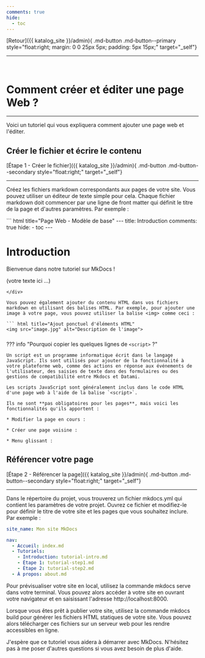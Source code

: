 ```yaml
---
comments: true
hide: 
  - toc
---
```



[Retour]({{ katalog_site }}/admin){ .md-button .md-button--primary style="float:right; margin: 0 0 25px 5px; padding: 5px 15px;" target="_self"}

<hr><br>

# Comment créer et éditer une page Web ?

---

Voici un tutoriel qui vous expliquera comment ajouter une page web et l'éditer.

## Créer le fichier et écrire le contenu

[Étape 1 - Créer le fichier]({{ katalog_site }}/admin){ .md-button .md-button--secondary style="float:right;" target="_self"}

---

Créez les fichiers markdown correspondants aux pages de votre site. Vous pouvez utiliser un éditeur de texte simple pour cela. Chaque fichier markdown doit commencer par une ligne de front matter qui définit le titre de la page et d'autres paramètres. Par exemple :

<div style="max-width: 500px;" markdown>
  ``` html title="Page Web - Modèle de base"
  ---
  title: Introduction
  comments: true
  hide:
    - toc
  ---

  # Introduction

  Bienvenue dans notre tutoriel sur MkDocs !

  (votre texte ici ...)



  <script type="text/javascript" src="https://konsilion.github.io/katalog-setup/js/functionality/slider-nav.js" defer></script>
  <script type="text/javascript" src="https://konsilion.github.io/katalog-setup/js/functionality/modif-page.js" defer></script> 
  <script type="text/javascript" src="https://konsilion.github.io/katalog-setup/js/functionality/add-page.js" defer></script>
  ```
</div>

Vous pouvez également ajouter du contenu HTML dans vos fichiers markdown en utilisant des balises HTML. Par exemple, pour ajouter une image à votre page, vous pouvez utiliser la balise <img> comme ceci :

``` html title="Ajout ponctuel d'éléments HTML"
<img src="image.jpg" alt="Description de l'image">
```

### 

??? info "Pourquoi copier les quelques lignes de `<script>` ?"

    Un script est un programme informatique écrit dans le langage JavaScript. Ils sont utilisés pour ajouter de la fonctionnalité à votre plateforme web, comme des actions en réponse aux événements de l'utilisateur, des saisies de texte dans des formulaires ou des gestions de compatibilité entre Mkdocs et Datami.

    Les scripts JavaScript sont généralement inclus dans le code HTML d'une page web à l'aide de la balise `<script>`.

    Ils ne sont **pas obligatoires pour les pages**, mais voici les fonctionnalités qu'ils apportent :

    * Modifier la page en cours :

    * Créer une page voisine :

    * Menu glissant :


## Référencer votre page

[Étape 2 - Référencer la page]({{ katalog_site }}/admin){ .md-button .md-button--secondary style="float:right;" target="_self"}

---

Dans le répertoire du projet, vous trouverez un fichier mkdocs.yml qui contient les paramètres de votre projet. Ouvrez ce fichier et modifiez-le pour définir le titre de votre site et les pages que vous souhaitez inclure. Par exemple :

``` yaml title="Navigation dans mkdocs.yml"
site_name: Mon site MkDocs

nav:
  - Accueil: index.md
  - Tutoriels:
    - Introduction: tutorial-intro.md
    - Étape 1: tutorial-step1.md
    - Étape 2: tutorial-step2.md
  - À propos: about.md
```




Pour prévisualiser votre site en local, utilisez la commande mkdocs serve dans votre terminal. Vous pouvez alors accéder à votre site en ouvrant votre navigateur et en saisissant l'adresse http://localhost:8000.

Lorsque vous êtes prêt à publier votre site, utilisez la commande mkdocs build pour générer les fichiers HTML statiques de votre site. Vous pouvez alors télécharger ces fichiers sur un serveur web pour les rendre accessibles en ligne.

J'espère que ce tutoriel vous aidera à démarrer avec MkDocs. N'hésitez pas à me poser d'autres questions si vous avez besoin de plus d'aide.
